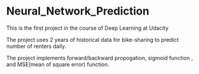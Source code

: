 # Neural_Network_Prediction

This is the first project in the course of Deep Learning at Udacity

The project uses 2 years of historical data for bike-sharing to predict number of renters daily.

The project implements forward/backward propogation, sigmoid function , and MSE(mean of square error) function.

